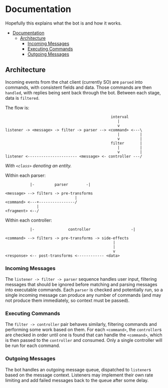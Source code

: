 # Documentation

Hopefully this explains what the bot is and how it works.

- [Documentation](#documentation)
  - [Architecture](#architecture)
    - [Incoming Messages](#incoming-messages)
    - [Executing Commands](#executing-commands)
    - [Outgoing Messages](#outgoing-messages)

## Architecture

Incoming events from the chat client (currently SO) are `parsed` into commands, with consistent fields and data. Those
commands are then `handled`, with replies being sent back through the bot. Between each stage, data is `filtered`.

The flow is:

```none
                                               interval
                                                  |
                                                  v
listener -> <message> -> filter -> parser --> <command> <---\
                                                  |         |
                                                  v         |
                                               filter       |
                                                  |         |
                                                  v         |
listener <---------------------- <message> <- controller ---/
```

*With `<class>` denoting an entity.*

Within each parser:

```none
           |-         parser        -|

<message> --> filters -> pre-transforms
                               |
<command> <---+----------------/
              |
<fragment> <--/
```

Within each controller:

```none
           |-               controller                  -|

<command> --> filters -> pre-transforms -> side-effects
                                                |
                                                |
                                                v
<response> <-- post-transforms <------------ <data>
```

### Incoming Messages

The `listener -> filter -> parser` sequence handles user input, filtering messages that should be ignored before
matching and parsing messages into executable commands. Each `parser` is checked and potentially run, so a single
incoming message can produce any number of commands (and may not produce them immediately, so context must be
passed).

### Executing Commands

The `filter -> controller` pair behaves similarly, filtering commands and performing some work based on them. For each
`<command>`, the `controller`s are checked in order until one is found that can handle the `<command>`, which is then
passed to the `controller` and consumed. Only a single controller will be run for each command.

### Outgoing Messages

The bot handles an outgoing message queue, dispatched to `listener`s based on the message context. Listeners may
implement their own rate limiting and add failed messages back to the queue after some delay.

